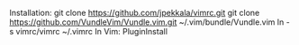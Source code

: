 Installation:
git clone https://github.com/jpekkala/vimrc.git
git clone https://github.com/VundleVim/Vundle.vim.git ~/.vim/bundle/Vundle.vim
ln -s vimrc/vimrc ~/.vimrc
In Vim: PluginInstall
